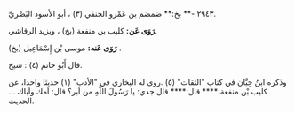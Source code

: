 ٢٩٤٣ -** بخ:** ضمضم بن عَمْرو الحنفي (٣) ، أبو الأسود البَصْرِيّ.

**رَوَى عَن:** كليب بن منفعة (بخ) ، ويزيد الرقاشي.

**رَوَى عَنه:** موسى بْن إِسْمَاعِيل (بخ) .

قال أَبُو حاتم (٤) : شيخ.

وذكره ابنُ حِبَّان في كتاب "الثقات" (٥) .روى له البخاري في "الأدب" (١) حديثا واحدا، عن كليب بْن منفعة،**** قال:**** قال جدي: يا رَسُولَ اللَّهِ من أبر؟ قال: أمك وأباك ... الحديث.